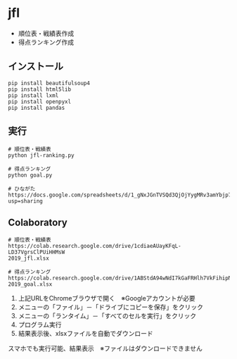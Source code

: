 # jfl

+ 順位表・戦績表作成
+ 得点ランキング作成

## インストール

```
pip install beautifulsoup4
pip install html5lib
pip install lxml
pip install openpyxl
pip install pandas
```

## 実行

```
# 順位表・戦績表
python jfl-ranking.py

# 得点ランキング
python goal.py

# ひながた
https://docs.google.com/spreadsheets/d/1_gNxJGnTVSQd3QjOjYygMRv3amYbjp7V4c5qXMa4IKM/edit?usp=sharing
```

## Colaboratory

```
# 順位表・戦績表
https://colab.research.google.com/drive/1cdiaeAUayKFqL-LD37VgrsClPUiHHMsW
2019_jfl.xlsx

# 得点ランキング
https://colab.research.google.com/drive/1ABStdA94wNdI7kGaFRHlh7VkFihipN3i
2019_goal.xlsx
```
1. 上記URLをChromeブラウザで開く　※Googleアカウントが必要
2. メニューの「ファイル」－「ドライブにコピーを保存」をクリック
3. メニューの「ランタイム」－「すべてのセルを実行」をクリック
4. プログラム実行
5. 結果表示後、xlsxファイルを自動でダウンロード

スマホでも実行可能、結果表示　※ファイルはダウンロードできません
